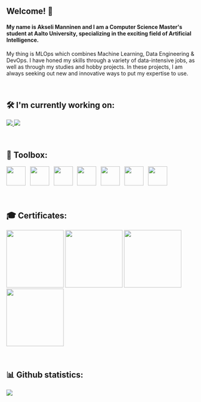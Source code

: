 ## Welcome! 👋
#### My name is Akseli Manninen and I am a Computer Science Master's student at Aalto University, specializing in the exciting field of Artificial Intelligence.

My thing is MLOps which combines Machine Learning, Data Engineering & DevOps. I have honed my skills through a variety of data-intensive jobs, as well as through my studies and hobby projects. In these projects, I am always seeking out new and innovative ways to put my expertise to use.

<br />

## 🛠️ I'm currently working on:

<p align=left>
    <a href="https://github.com/AkseliManninen/Electricity-Data-Project">
      <img src="https://github-readme-stats.vercel.app/api/pin/?username=AkseliManninen&repo=Electricity-Data-Project&theme=dark" />
    </a>
    <a href="https://github.com/AkseliManninen/Sleep-Analysis-ML">
      <img src="https://github-readme-stats.vercel.app/api/pin/?username=AkseliManninen&repo=Sleep-Analysis-ML&theme=dark" />
    </a>
</p>

<br />

## 🧰 Toolbox:

<p align=left>
    <img height=50 src="https://cdn.jsdelivr.net/gh/devicons/devicon/icons/python/python-original.svg"/>  &nbsp;
    <img height=50 src="https://cdn.jsdelivr.net/gh/devicons/devicon/icons/scala/scala-original-wordmark.svg" />  &nbsp;
    <img height=50 src="https://cdn.jsdelivr.net/gh/devicons/devicon/icons/r/r-original.svg" />  &nbsp;
    <img height=50 src="https://cdn.jsdelivr.net/gh/devicons/devicon/icons/terraform/terraform-original.svg" />  &nbsp;
    <img height=50 src="https://cdn.jsdelivr.net/gh/devicons/devicon/icons/mysql/mysql-original-wordmark.svg" />  &nbsp;
    <img height=50 src="https://cdn.jsdelivr.net/gh/devicons/devicon/icons/git/git-plain.svg"/>  &nbsp;
    <img height=50 src="https://cdn.jsdelivr.net/gh/devicons/devicon/icons/amazonwebservices/amazonwebservices-original-wordmark.svg"/>
</p>

<br />

## 🎓 Certificates:
<p align=left>
    <img height=150 src= "https://d1.awsstatic.com/training-and-certification/certification-badges/AWS-Certified-Solutions-Architect-Associate_badge.3419559c682629072f1eb968d59dea0741772c0f.png"/>
    <img height=150 src= "https://d1.awsstatic.com/training-and-certification/certification-badges/AWS-Certified-Cloud-Practitioner_badge.634f8a21af2e0e956ed8905a72366146ba22b74c.png"/>
    <img height=150 src= "https://cdn.shopify.com/s/files/1/0567/5476/5998/products/azure-fundamentals-600x600_c72535bf-f9d0-4894-a022-e43a9f28c128_grande.png?v=1625486548"/>
    <img height=150 src= "https://images.credly.com/images/4136ced8-75d5-4afb-8677-40b6236e2672/azure-ai-fundamentals-600x600.png"/>
    
</p>
    
<br />

## 📊 Github statistics:
<p align=left>
<img src="https://github-readme-streak-stats.herokuapp.com/?user=akselimanninen&theme=dark"/>
<p>
    
<!--
**AkseliManninen/AkseliManninen** is a ✨ _special_ ✨ repository because its `README.md` (this file) appears on your GitHub profile.

Here are some ideas to get you started:

- 🔭 I’m currently working on ...
- 🌱 I’m currently learning ...
- 👯 I’m looking to collaborate on ...
- 🤔 I’m looking for help with ...
- 💬 Ask me about ...
- 📫 How to reach me: ...
- 😄 Pronouns: ...
- ⚡ Fun fact: ...
# Hiden elements to be used later
# Top Languages
[![Top Langs](https://github-readme-stats.vercel.app/api/top-langs/?username=AkseliManninen&hide=jupyter%20notebook)](https://github.com/AkseliManninen/github-readme-stats)

[![Readme Card](https://github-readme-stats.vercel.app/api/pin/?username=AkseliManninen&repo=Electricity-Data-Project&theme=dark&)](https://github.com/AkseliManninen/Electricity-Data-Project)
[![Readme Card](https://github-readme-stats.vercel.app/api/pin/?username=AkseliManninen&repo=Sleep-Analysis-ML&theme=dark)](https://github.com/AkseliManninen/Sleep-Analysis-ML)

# To be used later
# Top languages
[![Top Langs](https://github-readme-stats.vercel.app/api/top-langs/?username=AkseliManninen)](https://github.com/AkseliManninen/github-readme-stats)
# Ghub stats
![Anurag's GitHub stats](https://github-readme-stats.vercel.app/api?username=AkseliManninen&show_icons=true&theme=dark&hide=stars,prs,issues,contribs)
-->


